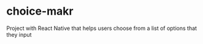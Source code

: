 # choice-makr
Project with React Native that helps users choose from a list of options that they input
